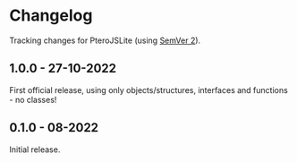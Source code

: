# Changelog
Tracking changes for PteroJSLite (using [SemVer 2](https://semver.org)).

## 1.0.0 - 27-10-2022
First official release, using only objects/structures, interfaces and functions - no classes!

## 0.1.0 - 08-2022
Initial release.
